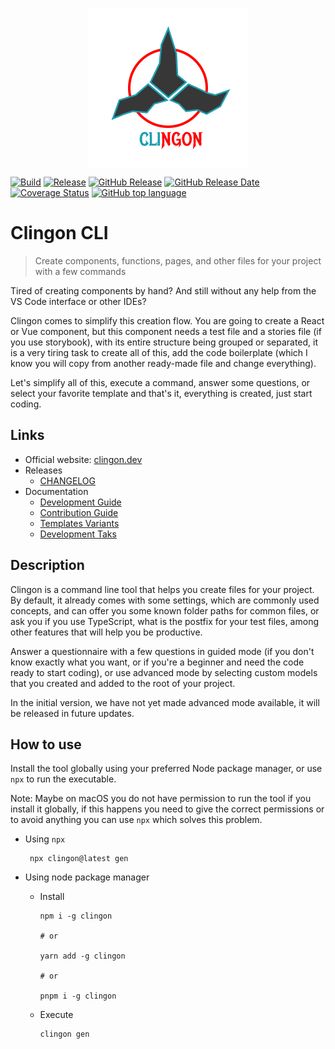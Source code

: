 <p align="center">
  <img
    src="https://github.com/ipetinate/clingon/blob/main/doc/img/clingon.svg"
    alt="Clingon CLI logo" width="256"  style="display: block; margin: 0 auto;"
    />
</p>

[![Build](https://github.com/ipetinate/clingon/actions/workflows/node.js.yml/badge.svg?branch=main)](https://github.com/ipetinate/clingon/actions/workflows/node.js.yml)
[![Release](https://github.com/ipetinate/clingon/actions/workflows/release.yml/badge.svg)](https://github.com/ipetinate/clingon/actions/workflows/release.yml)
[![GitHub Release](https://img.shields.io/github/v/release/ipetinate/clingon?display_name=release&logo=github&label=Release%20version)](https://github.com/ipetinate/clingon/releases)
[![GitHub Release Date](https://img.shields.io/github/release-date/ipetinate/clingon?display_date=published_at&logo=npm&label=Release%20Date&link=https%3A%2F%2Fwww.npmjs.com%2Fpackage%2Fclingon)](https://www.npmjs.com/package/clingon)
[![Coverage Status](https://img.shields.io/coverallsCoverage/github/ipetinate/clingon?branch=main&logo=coveralls&label=Coverage)](https://coveralls.io/repos/github/ipetinate/clingon/badge.svg?branch=main)
[![GitHub top language](https://img.shields.io/github/languages/top/ipetinate/clingon?logo=javascript&label=Main%20Language%3A%20JS)](https://github.com/ipetinate/clingon)

# Clingon CLI

> Create components, functions, pages, and other files for your project with a few commands

Tired of creating components by hand? And still without any help from the VS Code interface or other IDEs?

Clingon comes to simplify this creation flow.
You are going to create a React or Vue component, but this component needs a test file and a stories file (if you use storybook), with its entire structure being grouped or separated, it is a very tiring task to create all of this, add the code boilerplate (which I know you will copy from another ready-made file and change everything).

Let's simplify all of this, execute a command, answer some questions, or select your favorite template and that's it, everything is created, just start coding.

## Links

- Official website: [clingon.dev](https://clingon.dev)
- Releases
  - [CHANGELOG](https://github.com/ipetinate/clingon/blob/main/CHANGELOG.md)
- Documentation
  - [Development Guide](https://github.com/ipetinate/clingon/blob/main/doc/DEVELOPMENT_README.md)
  - [Contribution Guide](https://github.com/ipetinate/clingon/blob/main/doc/CONTRIBUTION_GUIDE.md)
  - [Templates Variants](https://github.com/ipetinate/clingon/blob/main/doc/TEMPLATES.md)
  - [Development Taks](https://github.com/ipetinate/clingon/blob/main/doc/TASKS.md)

## Description

Clingon is a command line tool that helps you create files for your project.
By default, it already comes with some settings, which are commonly used concepts, and can offer you some known folder paths for common files, or ask you if you use TypeScript, what is the postfix for your test files, among other features that will help you be productive.

Answer a questionnaire with a few questions in guided mode (if you don't know exactly what you want, or if you're a beginner and need the code ready to start coding), or use advanced mode by selecting custom models that you created and added to the root of your project.

In the initial version, we have not yet made advanced mode available, it will be released in future updates.

## How to use

Install the tool globally using your preferred Node package manager, or use `npx` to run the executable.

Note: Maybe on macOS you do not have permission to run the tool if you install it globally, if this happens you need to give the correct permissions or to avoid anything you can use `npx` which solves this problem.

- Using `npx`

  ```shell
   npx clingon@latest gen
  ```

- Using node package manager

  - Install

    ```shell
    npm i -g clingon

    # or

    yarn add -g clingon

    # or

    pnpm i -g clingon

    ```

  - Execute

    ```shell
    clingon gen
    ```
